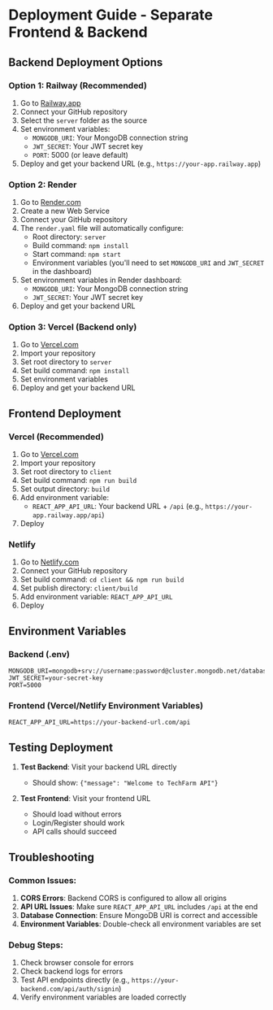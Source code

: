 # Deployment Guide - Separate Frontend & Backend

## Backend Deployment Options

### Option 1: Railway (Recommended)
1. Go to [Railway.app](https://railway.app)
2. Connect your GitHub repository
3. Select the `server` folder as the source
4. Set environment variables:
   - `MONGODB_URI`: Your MongoDB connection string
   - `JWT_SECRET`: Your JWT secret key
   - `PORT`: 5000 (or leave default)
5. Deploy and get your backend URL (e.g., `https://your-app.railway.app`)

### Option 2: Render
1. Go to [Render.com](https://render.com)
2. Create a new Web Service
3. Connect your GitHub repository
4. The `render.yaml` file will automatically configure:
   - Root directory: `server`
   - Build command: `npm install`
   - Start command: `npm start`
   - Environment variables (you'll need to set `MONGODB_URI` and `JWT_SECRET` in the dashboard)
5. Set environment variables in Render dashboard:
   - `MONGODB_URI`: Your MongoDB connection string
   - `JWT_SECRET`: Your JWT secret key
6. Deploy and get your backend URL

### Option 3: Vercel (Backend only)
1. Go to [Vercel.com](https://vercel.com)
2. Import your repository
3. Set root directory to `server`
4. Set build command: `npm install`
5. Set environment variables
6. Deploy and get your backend URL

## Frontend Deployment

### Vercel (Recommended)
1. Go to [Vercel.com](https://vercel.com)
2. Import your repository
3. Set root directory to `client`
4. Set build command: `npm run build`
5. Set output directory: `build`
6. Add environment variable:
   - `REACT_APP_API_URL`: Your backend URL + `/api` (e.g., `https://your-app.railway.app/api`)
7. Deploy

### Netlify
1. Go to [Netlify.com](https://netlify.com)
2. Connect your GitHub repository
3. Set build command: `cd client && npm run build`
4. Set publish directory: `client/build`
5. Add environment variable: `REACT_APP_API_URL`
6. Deploy

## Environment Variables

### Backend (.env)
```
MONGODB_URI=mongodb+srv://username:password@cluster.mongodb.net/database
JWT_SECRET=your-secret-key
PORT=5000
```

### Frontend (Vercel/Netlify Environment Variables)
```
REACT_APP_API_URL=https://your-backend-url.com/api
```

## Testing Deployment

1. **Test Backend**: Visit your backend URL directly
   - Should show: `{"message": "Welcome to TechFarm API"}`

2. **Test Frontend**: Visit your frontend URL
   - Should load without errors
   - Login/Register should work
   - API calls should succeed

## Troubleshooting

### Common Issues:
1. **CORS Errors**: Backend CORS is configured to allow all origins
2. **API URL Issues**: Make sure `REACT_APP_API_URL` includes `/api` at the end
3. **Database Connection**: Ensure MongoDB URI is correct and accessible
4. **Environment Variables**: Double-check all environment variables are set

### Debug Steps:
1. Check browser console for errors
2. Check backend logs for errors
3. Test API endpoints directly (e.g., `https://your-backend.com/api/auth/signin`)
4. Verify environment variables are loaded correctly 